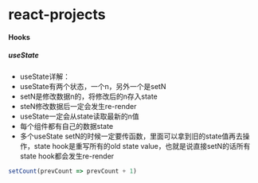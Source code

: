 # react-projects

#### Hooks

##### useState

   * useState详解：
   * useState有两个状态，一个n，另外一个是setN
   * setN是修改数据n的，将修改后的n存入state
   * steN修改数据后一定会发生re-render
   * useState一定会从state读取最新的n值
   * 每个组件都有自己的数据state
   * 多个useState setN的时候一定要传函数，里面可以拿到旧的state值再去操作，state hook是重写所有的old state value，也就是说直接setN的话所有state hook都会发生re-render

```jsx
setCount(prevCount => prevCount + 1)
```